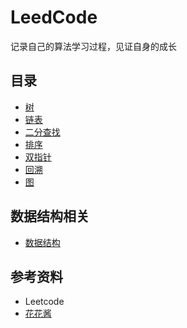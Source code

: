 # LeedCode
记录自己的算法学习过程，见证自身的成长

## 目录

- [树](https://github.com/hahahanba/LeetCode/tree/main/Tree)
- [链表](https://github.com/hahahanba/LeetCode/tree/main/Linked%20list)
- [二分查找](https://github.com/hahahanba/LeetCode/tree/main/Binary%20Search)
- [排序](https://github.com/hahahanba/LeetCode/tree/main/Sort)
- [双指针](https://github.com/hahahanba/LeetCode/tree/main/Pointers)
- [回溯](https://github.com/hahahanba/LeetCode/tree/main/Backtrack)
- [图](https://github.com/hahahanba/LeetCode/tree/main/Graph)

## 数据结构相关

- [数据结构](https://github.com/hahahanba/LeetCode/tree/main/Data%20Structure)

## 参考资料

- Leetcode
- [花花酱](https://zxi.mytechroad.com/blog/)
